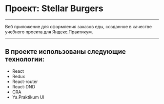 # Проект: Stellar Burgers
---
Веб приложение для оформления заказов еды, созданное в качестве учебного проекта для Яндекс.Практикум.

---

## В проекте использованы следующие технологии:

+ React
+ Redux
+ React-router
+ React-DND
+ CRA
+ Ya.Praktikum UI